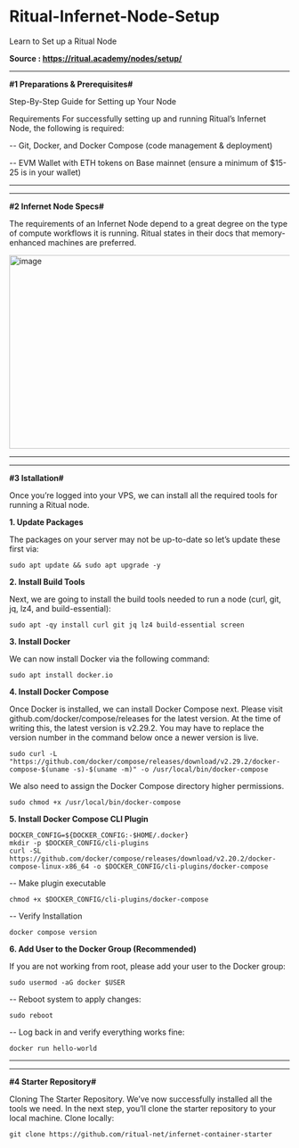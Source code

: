 # Ritual-Infernet-Node-Setup
Learn to Set up a Ritual Node

**Source : https://ritual.academy/nodes/setup/**


_______________________________________________
**#1 Preparations & Prerequisites#**

Step-By-Step Guide for Setting up Your Node


Requirements
For successfully setting up and running Ritual’s Infernet Node, the following is required:

  -- Git, Docker, and Docker Compose (code management & deployment)

  -- EVM Wallet with ETH tokens on Base mainnet (ensure a minimum of $15-25 is in your wallet)

_______________________________________________


_______________________________________________
**#2 Infernet Node Specs#**

The requirements of an Infernet Node depend to a great degree on the type of compute workflows it is running. Ritual states in their docs that memory-enhanced machines are preferred.


<img width="1377" height="347" alt="image" src="https://github.com/user-attachments/assets/57f0ed34-7a7e-412b-922d-1b350925148d" />

_______________________________________________ 


_______________________________________________
**#3 Istallation#**

Once you’re logged into your VPS, we can install all the required tools for running a Ritual node.

**1. Update Packages**

The packages on your server may not be up-to-date so let’s update these first via:

```
sudo apt update && sudo apt upgrade -y
```

**2. Install Build Tools**

Next, we are going to install the build tools needed to run a node (curl, git, jq, lz4, and build-essential):

```
sudo apt -qy install curl git jq lz4 build-essential screen
```

**3. Install Docker**

We can now install Docker via the following command:

```
sudo apt install docker.io
```


**4. Install Docker Compose**

Once Docker is installed, we can install Docker Compose next. Please visit github.com/docker/compose/releases for the latest version. At the time of writing this, the latest version is v2.29.2. You may have to replace the version number in the command below once a newer version is live.

```
sudo curl -L "https://github.com/docker/compose/releases/download/v2.29.2/docker-compose-$(uname -s)-$(uname -m)" -o /usr/local/bin/docker-compose
```

We also need to assign the Docker Compose directory higher permissions.
```
sudo chmod +x /usr/local/bin/docker-compose
```


**5. Install Docker Compose CLI Plugin**


```
DOCKER_CONFIG=${DOCKER_CONFIG:-$HOME/.docker}
mkdir -p $DOCKER_CONFIG/cli-plugins
curl -SL https://github.com/docker/compose/releases/download/v2.20.2/docker-compose-linux-x86_64 -o $DOCKER_CONFIG/cli-plugins/docker-compose
```

-- Make plugin executable
```
chmod +x $DOCKER_CONFIG/cli-plugins/docker-compose
```

-- Verify Installation
```
docker compose version
```


**6. Add User to the Docker Group (Recommended)**

If you are not working from root, please add your user to the Docker group:
```
sudo usermod -aG docker $USER
```

-- Reboot system to apply changes:
```
sudo reboot
```

-- Log back in and verify everything works fine:
```
docker run hello-world
```
_______________________________________________


_______________________________________________
**#4 Starter Repository#**

Cloning The Starter Repository. We’ve now successfully installed all the tools we need. In the next step, you’ll clone the starter repository to your local machine. Clone locally:

```
git clone https://github.com/ritual-net/infernet-container-starter
```
